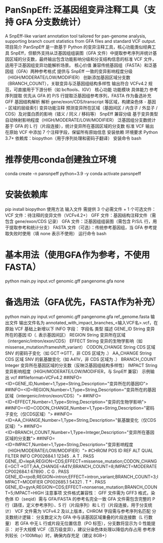 # PanSnpEff: 泛基因组变异注释工具（支持 GFA 分支数统计）
A SnpEff-like variant annotation tool tailored for pan-genome analysis, supporting branch count statistics from GFA files and standard VCF output.
项目简介
PanSnpEff 是一款基于 Python 的变异注释工具，核心功能类似经典工具 SnpEff，但额外支持从泛基因组组装图（GFA 文件）中提取参考序列并统计基因区域的分支数，最终输出包含功能影响分级和分支结构信息的标准 VCF 文件，适用于泛基因组变异功能解析场景。
核心价值
兼容传统基因组（FASTA）和泛基因组（GFA）两种参考格式
提供与 SnpEff 一致的变异影响程度分级（HIGH/MODERATE/LOW/MODIFIER）
创新添加基因区域分支数（BRANCH_COUNT），关联变异与泛基因组结构多样性
输出符合 VCFv4.2 规范，可直接用于下游分析（如 bcftools、IGV）
核心功能
功能模块	具体能力
参考序列提取	优先从 GFA 的 P/S 行提取泛基因组参考序列，FASTA 作为备选补充
GFF 基因结构解析	解析 gene/exon/CDS/transcript 等区域，构建染色体 - 基因 - 区域的层级索引
变异功能注释	预测变异所在区域（基因间区 / 内含子 / 外显子 / CDS）及对蛋白质的影响（错义 / 同义 / 移码等）
SnpEff 兼容分级	基于变异类型自动映射影响程度（HIGH/MODERATE/LOW/MODIFIER）
泛基因组分支数统计	基于 GFA 的 L 行（片段连接），统计变异所在基因区域的分支数
标准 VCF 输出	在原始 VCF 中添加 7 个注释字段，保留所有原始信息
安装依赖
环境要求
Python 3.7+
依赖库：biopython（用于序列处理和密码子翻译）
安装命令
bash
# 推荐使用conda创建独立环境
conda create -n pansnpeff python=3.9 -y
conda activate pansnpeff

# 安装依赖库
pip install biopython
使用方法
输入文件
需提供 3 个必需文件 + 1 个可选文件：
VCF 文件：待注释的变异文件（VCFv4.2+）
GFF 文件：基因结构注释文件（需包含 gene/exon/CDS 记录）
GFA 文件：泛基因组组装图（需包含 P/S/L 行，用于提取参考和统计分支）
FASTA 文件（可选）：传统参考基因组，当 GFA 参考提取失败时使用（填 none 表示不使用）
运行命令
bash
# 基本用法（使用GFA作为参考，不使用FASTA）
python main.py input.vcf genomic.gff pangenome.gfa none

# 备选用法（GFA优先，FASTA作为补充）
python main.py input.vcf genomic.gff pangenome.gfa ref_genome.fasta
输出文件
输出文件名为 annotated_with_impact_branches_<输入VCF名>.vcf，在原始 VCF 基础上新增以下 INFO 字段：
字段名	类型	描述
GENE_ID	String	变异所在的基因 ID（. 表示基因间区）
REGION	String	变异所在区域（intergenic/intron/exon/CDS）
EFFECT	String	变异的生物学影响（如 missense_mutation/frameshift_variant）
CODON_CHANGE	String	CDS 区域 SNV 的密码子变化（如 GCT→GTT，非 CDS 区域为 .）
AA_CHANGE	String	CDS 区域 SNV 的氨基酸变化（如 A41V，非 CDS 区域为 .）
BRANCH_COUNT	Integer	变异所在基因区域的分支数（反映泛基因组结构多样性）
IMPACT	String	变异影响程度（HIGH/MODERATE/LOW/MODIFIER，与 SnpEff 兼容）
示例输出
vcf
##fileformat=VCFv4.2
##INFO=<ID=GENE_ID,Number=1,Type=String,Description="变异所在的基因ID">
##INFO=<ID=REGION,Number=1,Type=String,Description="变异所在的基因区域（intergenic/intron/exon/CDS）">
##INFO=<ID=EFFECT,Number=1,Type=String,Description="变异的生物学影响">
##INFO=<ID=CODON_CHANGE,Number=1,Type=String,Description="密码子变化（仅CDS区域）">
##INFO=<ID=AA_CHANGE,Number=1,Type=String,Description="氨基酸变化（仅CDS区域）">
##INFO=<ID=BRANCH_COUNT,Number=1,Type=Integer,Description="变异所在基因区域的分支数">
##INFO=<ID=IMPACT,Number=1,Type=String,Description="变异影响程度（HIGH/MODERATE/LOW/MODIFIER）">
#CHROM	POS	ID	REF	ALT	QUAL	FILTER	INFO
CP002684.1	12345	.	A	T	.	PASS	GENE_ID=lepA;REGION=CDS;EFFECT=missense_mutation;CODON_CHANGE=GCT→GTT;AA_CHANGE=A41V;BRANCH_COUNT=8;IMPACT=MODERATE
CP002684.1	67890	.	C	G	.	PASS	GENE_ID=rpoB;REGION=intron;EFFECT=intron_variant;BRANCH_COUNT=3;IMPACT=MODIFIER
CP002685.1	54321	.	T	*	.	PASS	GENE_ID=gyrA;REGION=CDS;EFFECT=nonsense_mutation;BRANCH_COUNT=5;IMPACT=HIGH
注意事项
文件格式兼容性：
GFF 文件需为 GFF3 格式，染色体 ID（seqid）需与 GFA/FASTA 的参考名完全一致
GFA 文件需包含完整的 P 行（路径，定义参考序列）、S 行（片段序列）和 L 行（片段连接，用于分支统计）
VCF 文件需为 VCFv4.2 及以上版本，CHROM 字段需与参考序列名匹配
分支数统计逻辑：
分支数定义为 GFA 中与该基因区域重叠的片段连接数（L 行数量）
若 GFA 中无 L 行或片段无位置信息（PO 标签），分支数将显示为 0
性能提示：
对于大规模 VCF（百万级变异），建议分染色体处理以降低内存占用
参考序列较长（>100Mbp）时，确保内存充足（建议 8GB+）
